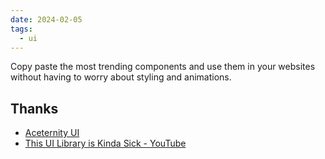 ```yaml
---
date: 2024-02-05
tags:
  - ui
---
```


Copy paste the most trending components and use them in your websites without having to worry about styling and animations.

## Thanks

- [Aceternity UI](https://ui.aceternity.com/)
- [This UI Library is Kinda Sick - YouTube](https://www.youtube.com/watch?v=e_QcQ6A8fNw)
